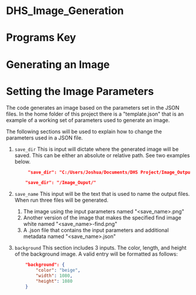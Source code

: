 # DHS_Image_Generation

# Programs Key

# Generating an Image

# Setting the Image Parameters
The code generates an image based on the parameters set in the JSON files.
In the home folder of this project there is a "template.json" that is an example of a working set of parameters used to generate an image.

The following sections will be used to explain how to change the parameters used in a JSON file.

1. `save_dir`
    This is input will dictate where the generated image will be saved. This can be either an absolute or relative path. See two examples below.

   ```json
        "save_dir": "C:/Users/Joshua/Documents/DHS Project/Image_Output/"
   ```
    ```json
        "save_dir": "/Image_Ouput/"
   ```
2. `save_name`
    This input will be the text that is used to name the output files.
    When run three files will be generated.

    1. The image using the input parameters named "<save_name>.png"
    2. Another version of the image that makes the specified find image white named "<save_name>-find.png"
    3. A .json file that contains the input parameters and additional metadata named "<save_name>.json"

3. `background`
    This section includes 3 inputs. The color, length, and height of the background image. A valid entry will be formatted as follows:

    ```json
        "background": {
            "color": "beige",
            "width": 1080,
            "height": 1080
        }
    ```
